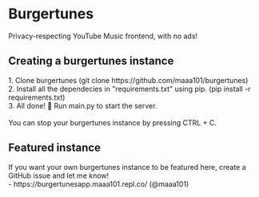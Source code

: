 <h1>Burgertunes</h1>
Privacy-respecting YouTube Music frontend, with no ads! <br>

<h2>Creating a burgertunes instance</h2>
1. Clone burgertunes (git clone https://github.com/maaa101/burgertunes)<br>
2. Install all the dependecies in "requirements.txt" using pip. (pip install -r requirements.txt)<br>
3. All done! 🎉 Run main.py to start the server.<br>
<br>
You can stop your burgertunes instance by pressing CTRL + C.

<h2>Featured instance</h2>
If you want your own burgertunes instance to be featured here, create a GitHub issue and let me know!
<br>
- https://burgertunesapp.maaa101.repl.co/ (@maaa101)

